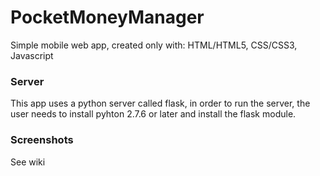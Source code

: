 PocketMoneyManager
==================

Simple mobile web app, created only with: HTML/HTML5, CSS/CSS3, Javascript

<h3>Server</h3>
<p>This app uses a python server called flask, in order to run the server, the user needs to install pyhton 2.7.6 or later 
and install the flask module.</p>

<h3>Screenshots</h3>

<p>See wiki</p>
